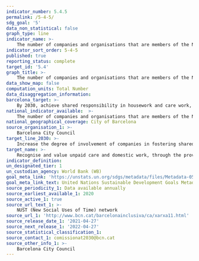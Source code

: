 ```yaml
---
indicator_number: 5.4.5
permalink: /5-4-5/
sdg_goal: '5'
data_non_statistical: false
graph_type: line
indicator_name: >-
    The number of companies and organisations that are members of the NUST (New Social Uses of Time) network
indicator_sort_order: 5-4-5
published: true
reporting_status: complete
target_id: '5.4'
graph_title: >-
    The number of companies and organisations that are members of the NUST (New Social Uses of Time) network
data_show_map: false
computation_units: Total Number
data_disaggregation_information:
barcelona_target: >-
    By 2030, achieve shared responsibility in housework and care work, both within families and between families, companies and public administration
national_indicator_available:  >-
    The number of companies and organisations that are members of the NUST (New Social Uses of Time) network
national_geographical_coverage: City of Barcelona
source_organisation_1: >-
    Barcelona City Council
target_line_2030: >-
    Increase the degree of involvement of companies in fostering shared responsibility. Target value 2030: 300
target_name: >-
    Recognise and value unpaid care and domestic work, through the provision of public services, infrastructure and the formulation of social protection policies, as well as promoting shared responsibility within the household and the family, as nationally appropriate
indicator_definition:
un_designated_tier: 1
un_custodian_agency: World Bank (WB)
goal_meta_link: 'https://unstats.un.org/sdgs/metadata/files/Metadata-05-04-01.pdf'
goal_meta_link_text: United Nations Sustainable Development Goals Metadata (pdf 894kB)
source_periodicity_1: Data available annually
source_earliest_available_1: 2020
source_active_1: true
source_url_text_1: >-
    NUST (New Social Uses of Time) network
source_url_1: 'http://www.bcn.cat/barcelonainclusiva/ca/xarxa11.html'
source_release_date_1: '2021-04-27'
source_next_release_1: '2022-04-27'
source_statistical_classification_1: 
source_contact_1: comissionat2030@bcn.cat
source_other_info_1: >-
    Barcelona City Council
---
```

